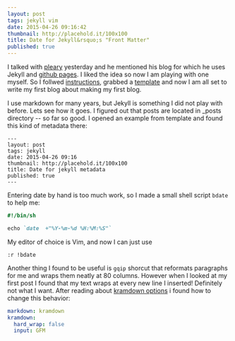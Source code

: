 ```yaml
---
layout: post
tags: jekyll vim
date: 2015-04-26 09:16:42
thumbnail: http://placehold.it/100x100
title: Date for Jekyll&rsquo;s "Front Matter"
published: true
---
```


I talked with [pleary][1] yesterday and he mentioned his blog for which he uses
Jekyll and [github pages][2]. I liked the idea so now I am playing with one
myself. So I follwed [instructions][2], grabbed a [template][3] and now I am
all set to write my first blog about making my first blog.

I use markdown for many years, but Jekyll is something I did not play with
before. Lets see how it goes.  I figured out that posts are located in _posts
directory -- so far so good. I opened an example from template and found this
kind of metadata there:

    ---
    layout: post
    tags: jekyll
    date: 2015-04-26 09:16
    thumbnail: http://placehold.it/100x100
    title: Date for jekyll metadata
    published: true
    ---

Entering date by hand is too much work, so  I made a small shell script `bdate`
to help me:

```ruby
#!/bin/sh

echo `date  +"%Y-%m-%d %H:%M:%S"`
```

My editor of choice is Vim, and now I can just use

    :r !bdate

Another thing I found to be useful is `gqip` shorcut that reformats paragraphs
for me and wraps them neatly at 80 columns. However when I looked at my first
post I found that my text wraps at every new line I inserted! Definitely not
what I want. After reading about [kramdown options][4] i found how to change
this behavior:

```yaml
markdown: kramdown
kramdown:
  hard_wrap: false
  input: GFM
```
[1]: https://github.com/pleary
[2]: https://pages.github.com/
[3]: http://jekyllthemes.org/
[4]: http://kramdown.gettalong.org/rdoc/Kramdown/Options.html
